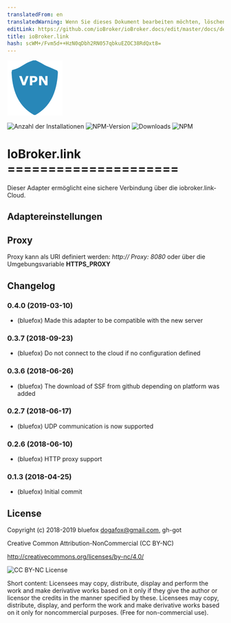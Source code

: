 ```yaml
---
translatedFrom: en
translatedWarning: Wenn Sie dieses Dokument bearbeiten möchten, löschen Sie bitte das Feld "translationsFrom". Andernfalls wird dieses Dokument automatisch erneut übersetzt
editLink: https://github.com/ioBroker/ioBroker.docs/edit/master/docs/de/adapterref/iobroker.link/README.md
title: ioBroker.link
hash: scWM+/Fvm5d++HzN0qDbh2RN057qbkuEZOC38RdQxt8=
---
```

![Logo](../../../en/adapterref/iobroker.link/admin/link.png)

![Anzahl der Installationen](http://iobroker.live/badges/link-stable.svg)
![NPM-Version](http://img.shields.io/npm/v/iobroker.link.svg)
![Downloads](https://img.shields.io/npm/dm/iobroker.link.svg)
![NPM](https://nodei.co/npm/iobroker.link.png?downloads=true)

# IoBroker.link =====================
Dieser Adapter ermöglicht eine sichere Verbindung über die iobroker.link-Cloud.

## Adaptereinstellungen
## Proxy
Proxy kann als URI definiert werden: *http:// Proxy: 8080* oder über die Umgebungsvariable **HTTPS_PROXY**

## Changelog
### 0.4.0 (2019-03-10)
* (bluefox) Made this adapter to be compatible with the new server

### 0.3.7 (2018-09-23)
* (bluefox) Do not connect to the cloud if no configuration defined

### 0.3.6 (2018-06-26)
* (bluefox) The download of SSF from github depending on platform was added

### 0.2.7 (2018-06-17)
* (bluefox) UDP communication is now supported

### 0.2.6 (2018-06-10)
* (bluefox) HTTP proxy support

### 0.1.3 (2018-04-25)
* (bluefox) Initial commit

## License
Copyright (c) 2018-2019 bluefox <dogafox@gmail.com>, gh-got

Creative Common Attribution-NonCommercial (CC BY-NC)

http://creativecommons.org/licenses/by-nc/4.0/

![CC BY-NC License](https://github.com/GermanBluefox/DashUI/raw/master/images/cc-nc-by.png)

Short content:
Licensees may copy, distribute, display and perform the work and make derivative works based on it only if they give the author or licensor the credits in the manner specified by these.
Licensees may copy, distribute, display, and perform the work and make derivative works based on it only for noncommercial purposes.
(Free for non-commercial use).